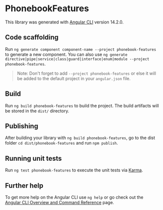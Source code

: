 # PhonebookFeatures

This library was generated with [Angular CLI](https://github.com/angular/angular-cli) version 14.2.0.

## Code scaffolding

Run `ng generate component component-name --project phonebook-features` to generate a new component. You can also use `ng generate directive|pipe|service|class|guard|interface|enum|module --project phonebook-features`.
> Note: Don't forget to add `--project phonebook-features` or else it will be added to the default project in your `angular.json` file. 

## Build

Run `ng build phonebook-features` to build the project. The build artifacts will be stored in the `dist/` directory.

## Publishing

After building your library with `ng build phonebook-features`, go to the dist folder `cd dist/phonebook-features` and run `npm publish`.

## Running unit tests

Run `ng test phonebook-features` to execute the unit tests via [Karma](https://karma-runner.github.io).

## Further help

To get more help on the Angular CLI use `ng help` or go check out the [Angular CLI Overview and Command Reference](https://angular.io/cli) page.
